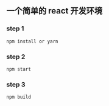 ## 一个简单的 react 开发环境

### step 1

`npm install or yarn`

### step 2

`npm start`

### step 3

`npm build`
